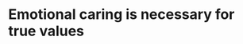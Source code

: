 # Emotional caring is necessary for true values

<!-- #p1 -->

<!-- {BearID:9B8F7B36-203F-471A-9CFC-F0FAACF68380-69409-000093D8BEA4F68E} -->
